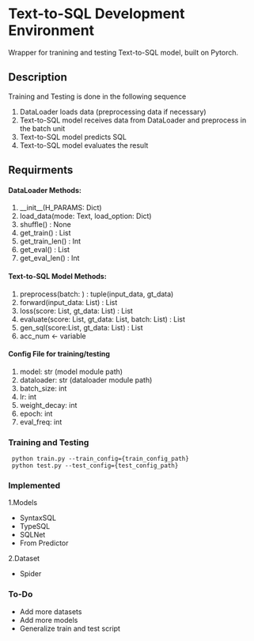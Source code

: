# Text-to-SQL Development Environment

Wrapper for tranining and testing Text-to-SQL model, built on Pytorch.

## Description  
Training and Testing is done in the following sequence  

1. DataLoader loads data (preprocessing data if necessary)  
2. Text-to-SQL model receives data from  DataLoader and preprocess in the batch unit  
3. Text-to-SQL model predicts SQL  
4. Text-to-SQL model evaluates the result  

## Requirments
#### DataLoader Methods:
1. \_\_init__(H_PARAMS: Dict)
2. load_data(mode: Text, load_option: Dict)
3. shuffle() : None
4. get_train() : List
5. get_train_len() : Int
6. get_eval() : List
7. get_eval_len() : Int

#### Text-to-SQL Model Methods:
1. preprocess(batch: ) : tuple(input_data, gt_data)
2. forward(input_data: List) : List
3. loss(score: List, gt_data: List) : List
4. evaluate(score: List, gt_data: List, batch: List) : List
5. gen_sql(score:List, gt_data: List) : List
5. acc_num <- variable 

#### Config File for training/testing
1. model: str (model module path)
2. dataloader: str (dataloader module path)
3. batch_size: int
4. lr: int
5. weight_decay: int
6. epoch: int
7. eval_freq: int

### Training and Testing
``` python train.py --train_config={train_config_path}```  
``` python test.py --test_config={test_config_path}```


### Implemented
1.Models

- SyntaxSQL  
- TypeSQL  
- SQLNet  
- From Predictor

2.Dataset  

- Spider 

### To-Do
- Add more datasets
- Add more models
- Generalize train and test script
